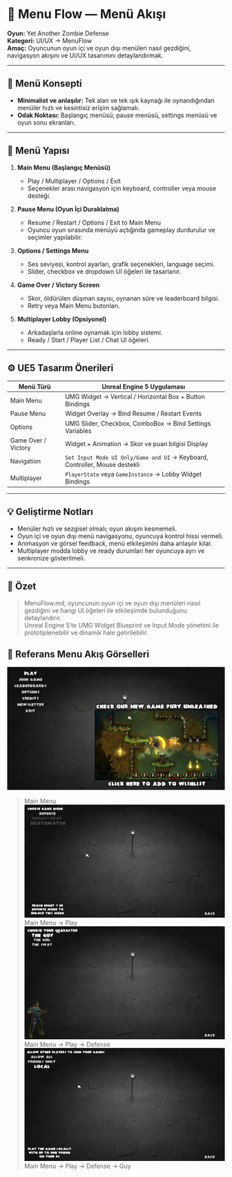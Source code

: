 # 📂 Menu Flow — Menü Akışı

**Oyun:** Yet Another Zombie Defense  
**Kategori:** UI/UX → MenuFlow  
**Amaç:** Oyuncunun oyun içi ve oyun dışı menüleri nasıl gezdiğini, navigasyon akışını ve UI/UX tasarımını detaylandırmak.

---

## 🌌 Menü Konsepti

- **Minimalist ve anlaşılır:** Tek alan ve tek ışık kaynağı ile oynandığından menüler hızlı ve kesintisiz erişim sağlamalı.  
- **Odak Noktası:** Başlangıç menüsü, pause menüsü, settings menüsü ve oyun sonu ekranları.

---

## 🔄 Menü Yapısı

1. **Main Menu (Başlangıç Menüsü)**  
   - Play / Multiplayer / Options / Exit  
   - Seçenekler arası navigasyon için keyboard, controller veya mouse desteği.  

2. **Pause Menu (Oyun İçi Duraklatma)**  
   - Resume / Restart / Options / Exit to Main Menu  
   - Oyuncu oyun sırasında menüyü açtığında gameplay durdurulur ve seçimler yapılabilir.  

3. **Options / Settings Menu**  
   - Ses seviyesi, kontrol ayarları, grafik seçenekleri, language seçimi.  
   - Slider, checkbox ve dropdown UI öğeleri ile tasarlanır.  

4. **Game Over / Victory Screen**  
   - Skor, öldürülen düşman sayısı, oynanan süre ve leaderboard bilgisi.  
   - Retry veya Main Menu butonları.  

5. **Multiplayer Lobby (Opsiyonel)**  
   - Arkadaşlarla online oynamak için lobby sistemi.  
   - Ready / Start / Player List / Chat UI öğeleri.

---

## ⚙️ UE5 Tasarım Önerileri

| Menü Türü | Unreal Engine 5 Uygulaması |
|-----------|---------------------------|
| Main Menu | UMG Widget → Vertical / Horizontal Box + Button Bindings |
| Pause Menu | Widget Overlay → Bind Resume / Restart Events |
| Options | UMG Slider, Checkbox, ComboBox → Bind Settings Variables |
| Game Over / Victory | Widget + Animation → Skor ve puan bilgisi Display |
| Navigation | `Set Input Mode UI Only/Game and UI` → Keyboard, Controller, Mouse destekli |
| Multiplayer | `PlayerState` veya `GameInstance` → Lobby Widget Bindings |

---

## 💡 Geliştirme Notları

- Menüler hızlı ve sezgisel olmalı; oyun akışını kesmemeli.  
- Oyun içi ve oyun dışı menü navigasyonu, oyuncuya kontrol hissi vermeli.  
- Animasyon ve görsel feedback, menü etkileşimini daha anlaşılır kılar.  
- Multiplayer modda lobby ve ready durumları her oyuncuya ayrı ve senkronize gösterilmeli.

---

## 📌 Özet

> MenuFlow.md, oyuncunun oyun içi ve oyun dışı menüleri nasıl gezdiğini ve hangi UI öğeleri ile etkileşimde bulunduğunu detaylandırır.  
> Unreal Engine 5’te UMG Widget Blueprint ve Input Mode yönetimi ile prototiplenebilir ve dinamik hale getirilebilir.

## 📌 Referans Menu Akış Görselleri

![Ana Menü](Images/MainMenu.png)
> Main Menu  
![Ana Menü → Oyna](Images/MainMenu-Play.png)
> Main Menu → Play
![Ana Menü → Oyna → Defense](Images/MainMenu-Play-Defense.png)
> Main Menu → Play → Defense
![Ana Menü → Oyna → Defense → Guy](Images/MainMenu-Play-Defense-Guy.png)
> Main Menu → Play → Defense → Guy



